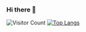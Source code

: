 ### Hi there 👋

<!--
**zongyinliu/zongyinliu** is a ✨ _special_ ✨ repository because its `README.md` (this file) appears on your GitHub profile.

Here are some ideas to get you started:

- 🔭 I’m currently working on ...
- 🌱 I’m currently learning ...
- 👯 I’m looking to collaborate on ...
- 🤔 I’m looking for help with ...
- 💬 Ask me about ...
- 📫 How to reach me: ...
- 😄 Pronouns: ...
- ⚡ Fun fact: ...
-->
![Visitor Count](https://profile-counter.glitch.me/zongyinliu/count.svg)
[![Top Langs](https://github-readme-stats.vercel.app/api/top-langs/?username=Christmas)](https://github.com/zongyinliu/github-readme-stats)
